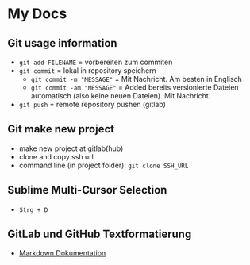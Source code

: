 # My Docs

## Git usage information

* `git add FILENAME` = vorbereiten zum commiten
* `git commit` = lokal in repository speichern
  * `git commit -m "MESSAGE"` = Mit Nachricht. Am besten in Englisch
  * `git commit -am "MESSAGE"` = Added bereits versionierte Dateien automatisch (also keine neuen Dateien). Mit Nachricht.
* `git push` = remote repository pushen (gitlab)

## Git make new project

* make new project at gitlab(hub)
* clone and copy ssh url
* command line (in project folder): `git clone SSH_URL`

## Sublime Multi-Cursor Selection

* `Strg + D`

## GitLab und GitHub Textformatierung

* [Markdown Dokumentation](https://guides.github.com/features/mastering-markdown/)
